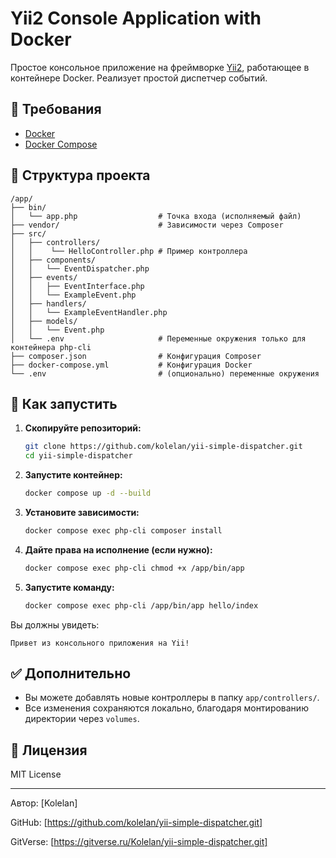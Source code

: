 # Yii2 Console Application with Docker

Простое консольное приложение на фреймворке [Yii2](https://www.yiiframework.com/), работающее в контейнере Docker. Реализует простой диспетчер событий.

## 🧰 Требования

- [Docker](https://www.docker.com/)
- [Docker Compose](https://docs.docker.com/compose/)

## 📁 Структура проекта

```
/app/
├── bin/
│   └── app.php                  # Точка входа (исполняемый файл)
├── vendor/                      # Зависимости через Composer
├── src/
│   ├── controllers/
│   │    └── HelloController.php # Пример контроллера
│   ├── components/
│   │   └── EventDispatcher.php
│   ├── events/
│   │   ├── EventInterface.php
│   │   └── ExampleEvent.php
│   ├── handlers/
│   │   └── ExampleEventHandler.php
│   ├── models/
│   │   └── Event.php
│   └── .env                     # Переменные окружения только для контейнера php-cli
├── composer.json                # Конфигурация Composer
├── docker-compose.yml           # Конфигурация Docker
└── .env                         # (опционально) переменные окружения
```

## 🚀 Как запустить

1. **Скопируйте репозиторий:**

   ```bash
   git clone https://github.com/kolelan/yii-simple-dispatcher.git
   cd yii-simple-dispatcher
   ```

2. **Запустите контейнер:**

   ```bash
   docker compose up -d --build
   ```

3. **Установите зависимости:**

   ```bash
   docker compose exec php-cli composer install
   ```

4. **Дайте права на исполнение (если нужно):**

   ```bash
   docker compose exec php-cli chmod +x /app/bin/app
   ```

5. **Запустите команду:**

   ```bash
   docker compose exec php-cli /app/bin/app hello/index
   ```

Вы должны увидеть:

```
Привет из консольного приложения на Yii!
```

## ✅ Дополнительно

- Вы можете добавлять новые контроллеры в папку `app/controllers/`.
- Все изменения сохраняются локально, благодаря монтированию директории через `volumes`.

## 📌 Лицензия

MIT License

---

Автор: [Kolelan]  

GitHub: [https://github.com/kolelan/yii-simple-dispatcher.git]  

GitVerse: [https://gitverse.ru/Kolelan/yii-simple-dispatcher.git]  
```

